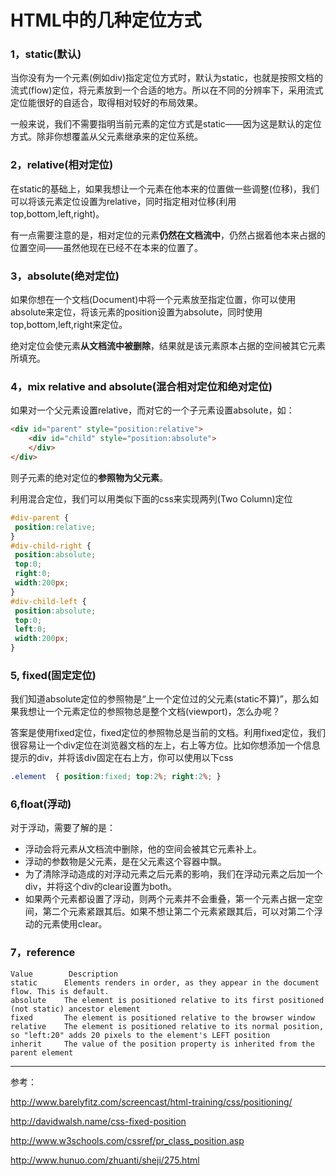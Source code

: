 HTML中的几种定位方式
========

### 1，static(默认)

当你没有为一个元素(例如div)指定定位方式时，默认为static，也就是按照文档的流式(flow)定位，将元素放到一个合适的地方。所以在不同的分辨率下，采用流式定位能很好的自适合，取得相对较好的布局效果。

一般来说，我们不需要指明当前元素的定位方式是static——因为这是默认的定位方式。除非你想覆盖从父元素继承来的定位系统。

### 2，relative(相对定位)

在static的基础上，如果我想让一个元素在他本来的位置做一些调整(位移)，我们可以将该元素定位设置为relative，同时指定相对位移(利用top,bottom,left,right)。

有一点需要注意的是，相对定位的元素**仍然在文档流中**，仍然占据着他本来占据的位置空间——虽然他现在已经不在本来的位置了。

### 3，absolute(绝对定位)

如果你想在一个文档(Document)中将一个元素放至指定位置，你可以使用absolute来定位，将该元素的position设置为absolute，同时使用top,bottom,left,right来定位。

绝对定位会使元素**从文档流中被删除**，结果就是该元素原本占据的空间被其它元素所填充。

### 4，mix relative and absolute(混合相对定位和绝对定位)

如果对一个父元素设置relative，而对它的一个子元素设置absolute，如：

```html
<div id="parent" style="position:relative">
    <div id="child" style="position:absolute">
    </div>
</div>
```

则子元素的绝对定位的**参照物为父元素**。

利用混合定位，我们可以用类似下面的css来实现两列(Two Column)定位

```css
#div-parent {
 position:relative;
}
#div-child-right {
 position:absolute;
 top:0;
 right:0;
 width:200px;
}
#div-child-left {
 position:absolute;
 top:0;
 left:0;
 width:200px;
}
```

### 5, fixed(固定定位)

我们知道absolute定位的参照物是“上一个定位过的父元素(static不算)”，那么如果我想让一个元素定位的参照物总是整个文档(viewport)，怎么办呢？

答案是使用fixed定位，fixed定位的参照物总是当前的文档。利用fixed定位，我们很容易让一个div定位在浏览器文档的左上，右上等方位。比如你想添加一个信息提示的div，并将该div固定在右上方，你可以使用以下css

```css
.element  { position:fixed; top:2%; right:2%; }
```

### 6,float(浮动)

对于浮动，需要了解的是：

- 浮动会将元素从文档流中删除，他的空间会被其它元素补上。
- 浮动的参数物是父元素，是在父元素这个容器中飘。
- 为了清除浮动造成的对浮动元素之后元素的影响，我们在浮动元素之后加一个div，并将这个div的clear设置为both。
- 如果两个元素都设置了浮动，则两个元素并不会重叠，第一个元素占据一定空间，第二个元素紧跟其后。如果不想让第二个元素紧跟其后，可以对第二个浮动的元素使用clear。

### 7，reference

```text
Value        Description
static	    Elements renders in order, as they appear in the document flow. This is default.
absolute	The element is positioned relative to its first positioned (not static) ancestor element
fixed	    The element is positioned relative to the browser window
relative	The element is positioned relative to its normal position, so "left:20" adds 20 pixels to the element's LEFT position
inherit	    The value of the position property is inherited from the parent element
```

-----

参考：

http://www.barelyfitz.com/screencast/html-training/css/positioning/

http://davidwalsh.name/css-fixed-position

http://www.w3schools.com/cssref/pr_class_position.asp

http://www.hunuo.com/zhuanti/sheji/275.html
